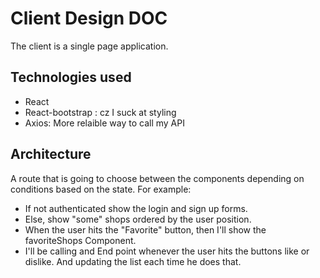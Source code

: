 # Client Design DOC
The client is a single page application. 

## Technologies used
- React 
- React-bootstrap : cz I suck at styling
- Axios: More relaible way to call my API

## Architecture
A route that is going to choose between the components depending on conditions based on the state. For example:
- If not authenticated show the login and sign up forms.
- Else, show "some" shops ordered by the user position.
- When the user hits the "Favorite" button, then I'll show the favoriteShops Component. 
- I'll be calling and End point whenever the user hits the buttons like or dislike. And updating the list each time he does that. 
